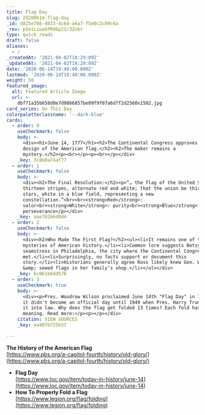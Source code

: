 ```yaml
---
title: Flag Day
slug: 20200614-flag-day
_id: d825e786-4033-4c64-a4a7-f5e0c2c09c6a
_rev: p5oiLzuoOfR9bp21r3Znkr
type: quick_reads
draft: false
aliases:
  - /
_createdAt: '2021-04-02T18:29:09Z'
_updatedAt: '2021-04-02T18:29:09Z'
date: '2020-06-14T19:40:00.000Z'
lastmod: '2020-06-14T19:40:00.000Z'
weight: 50
featured_image:
  alt: Featured Article Image
  url: >-
    dbf71a35b658d0e7d9866857be09f9f07a6d7f2d2560x1502.jpg
card_series: On This Day
colorpaletteclassname: '--dark-blue'
cards:
  - order: 0
    useCheckmark: false
    body: >-
      <div><h1>June 14, 1777</h1><h2>The Continental Congress approves the
      design of the American flag.</h2><h2>The maker remains a
      mystery.</h2><p><br></p><p><br></p></div>
    _key: 3c8b0a74af77
  - order: 1
    useCheckmark: false
    body: >-
      <div><h2>The Final Resolution:</h2><p>“… the flag of the United States be
      thirteen stripes, alternate red and white; that the union be thirteen
      stars, white in a blue field, representing a new
      constellation.”<br><br><strong>Red</strong>:
      valor<br><strong>White</strong>: purity<br><strong>Blue</strong>:
      perseverance</p></div>
    _key: aae762b6d0d4
  - order: 2
    useCheckmark: false
    body: >-
      <div><h2>Who Made The First Flag?</h2><ul><li>It remains one of the great
      mysteries of American history.</li><li>Common lore suggests Betsy Ross, a
      seamstress in Philadelphia, the city where the Continental Congress
      met.</li><li>Surprisingly, no facts support or document this
      story.</li><li>Historians generally agree Ross likely knew Gen. Washington
      &amp; sewed flags in her family’s shop.</li></ul></div>
    _key: 6c061b6dd578
  - order: 3
    useCheckmark: true
    body: >-
      <div><p>Pres. Woodrow Wilson proclaimed June 14th "Flag Day" in 1916, but
      it didn't become an official day until 1949 when Pres. Harry Truman signed
      it into law. Why does the flag get folded 13 times? Each fold has a
      meaning. Read more:</p><p></p></div>
    citation: VIEW SOURCES
    _key: ea98fb725b57

---
```

**The History of the American Flag**  
[https://www.pbs.org/a-capitol-fourth/history/old-glory/](https://www.pbs.org/a-capitol-fourth/history/old-glory/)

* **Flag Day**  
[https://www.loc.gov/item/today-in-history/june-14](https://www.loc.gov/item/today-in-history/june-14)
* **How To Properly Fold a Flag**  
[https://www.legion.org/flag/folding](https://www.legion.org/flag/folding)